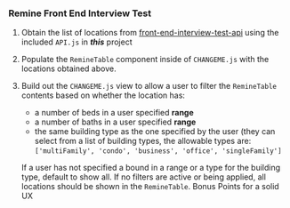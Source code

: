 ### Remine Front End Interview Test

1. Obtain the list of locations from [front-end-interview-test-api](https://github.com/remineapp/front-end-interview-test-api) using the included `API.js` in **_this_** project
2. Populate the `RemineTable` component inside of `CHANGEME.js` with the locations obtained above.
3. Build out the `CHANGEME.js` view to allow a user to filter the `RemineTable` contents based on whether the location has:
    * a number of beds in a user specified **range**
    * a number of baths in a user specified **range**
    * the same building type as the one specified by the user (they can select from a list of building types, the allowable types are: `['multiFamily', 'condo', 'business', 'office', 'singleFamily']`

    If a user has not specified a bound in a range or a type for the building type, default to show all.  If no filters are active or being
    applied, all locations should be shown in the `RemineTable`.  Bonus Points for a solid UX
